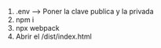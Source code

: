 <ol>
<li>.env --> Poner la clave publica y la privada</li>
<li>npm i</li>
<li>npx webpack</li>
<li>Abrir el /dist/index.html</li>
</ol>
